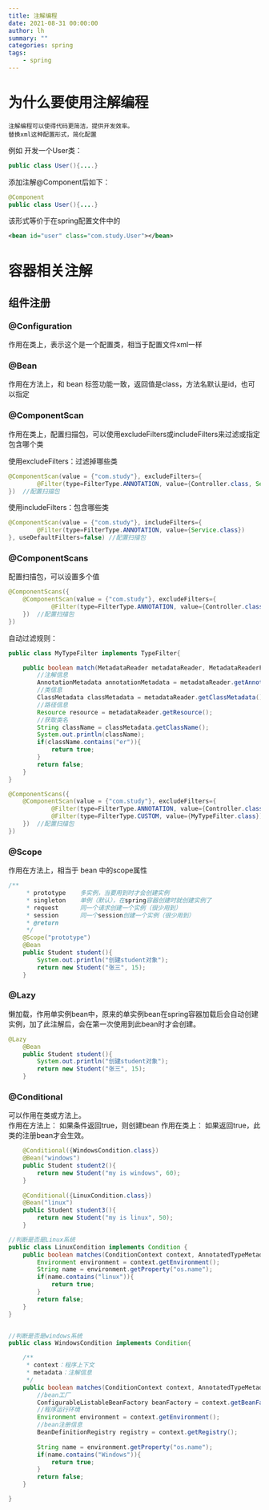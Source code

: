 ```yaml
---
title: 注解编程
date: 2021-08-31 00:00:00
author: lh
summary: ""
categories: spring
tags: 
    - spring
---
```


# 为什么要使用注解编程
    注解编程可以使得代码更简洁，提供开发效率。  
    替换xml这种配置形式，简化配置
例如 开发一个User类：
```java
public class User(){....}
```
添加注解@Component后如下：
```java
@Component
public class User(){....}
```

该形式等价于在spring配置文件中的
```xml
<bean id="user" class="com.study.User"></bean>
```

# 容器相关注解
## 组件注册 
### @Configuration
作用在类上，表示这个是一个配置类，相当于配置文件xml一样

### @Bean 
作用在方法上，和 bean 标签功能一致，返回值是class，方法名默认是id，也可以指定

### @ComponentScan 
作用在类上，配置扫描包，可以使用excludeFilters或includeFilters来过滤或指定包含哪个类    

使用excludeFilters：过滤掉哪些类
```java
@ComponentScan(value = {"com.study"}, excludeFilters={
		@Filter(type=FilterType.ANNOTATION, value={Controller.class, Service.class})
})	//配置扫描包
```

使用includeFilters：包含哪些类
```java
@ComponentScan(value = {"com.study"}, includeFilters={
		@Filter(type=FilterType.ANNOTATION, value={Service.class})
}, useDefaultFilters=false)	//配置扫描包
```

### @ComponentScans
配置扫描包，可以设置多个值 

```java 
@ComponentScans({
	@ComponentScan(value = {"com.study"}, excludeFilters={
			@Filter(type=FilterType.ANNOTATION, value={Controller.class, Service.class})
	})	//配置扫描包
})
```
自动过滤规则：
```java
public class MyTypeFilter implements TypeFilter{

	public boolean match(MetadataReader metadataReader, MetadataReaderFactory metadataReaderFactory) throws IOException {
		//注解信息
		AnnotationMetadata annotationMetadata = metadataReader.getAnnotationMetadata();
		//类信息
		ClassMetadata classMetadata = metadataReader.getClassMetadata();
		//路径信息
		Resource resource = metadataReader.getResource();
		//获取类名
		String className = classMetadata.getClassName();
		System.out.println(className);
		if(className.contains("er")){
			return true;
		}
		return false;
	}
}
```

```java
@ComponentScans({
	@ComponentScan(value = {"com.study"}, excludeFilters={
			@Filter(type=FilterType.ANNOTATION, value={Controller.class, Service.class}),
			@Filter(type=FilterType.CUSTOM, value={MyTypeFilter.class})	//使用自定义的过滤规则
	})	//配置扫描包
})
```

### @Scope
作用在方法上，相当于 bean 中的scope属性
```java
/**
	 * prototype	多实例，当要用到时才会创建实例
	 * singleton	单例（默认），在spring容器创建时就创建实例了
	 * request		同一个请求创建一个实例（很少用到）
	 * session		同一个session创建一个实例（很少用到）
	 * @return
	 */
	@Scope("prototype")
	@Bean
	public Student student(){
		System.out.println("创建student对象");
		return new Student("张三", 15);
	}

```

### @Lazy
懒加载，作用单实例bean中，原来的单实例bean在spring容器加载后会自动创建实例，加了此注解后，会在第一次使用到此bean时才会创建。

```java
@Lazy
	@Bean
	public Student student(){
		System.out.println("创建student对象");
		return new Student("张三", 15);
	}
```

### @Conditional
可以作用在类或方法上。  
作用在方法上： 如果条件返回true，则创建bean
作用在类上： 如果返回true，此类的注册bean才会生效。
```java
    @Conditional({WindowsCondition.class})
	@Bean("windows")
	public Student student2(){
		return new Student("my is windows", 60);
	}
	
	@Conditional({LinuxCondition.class})
	@Bean("linux")
	public Student student3(){
		return new Student("my is linux", 50);
	}
```

```java
//判断是否是Linux系统
public class LinuxCondition implements Condition {
	public boolean matches(ConditionContext context, AnnotatedTypeMetadata metadata) {
		Environment environment = context.getEnvironment();
		String name = environment.getProperty("os.name");
		if(name.contains("linux")){
			return true;
		}
		return false;
	}
}
```

```java

//判断是否是windows系统
public class WindowsCondition implements Condition{

	/**
	 * context：程序上下文
	 * metadata：注解信息
	 */
	public boolean matches(ConditionContext context, AnnotatedTypeMetadata metadata) {
		//bean工厂
		ConfigurableListableBeanFactory beanFactory = context.getBeanFactory();
		//程序运行环境
		Environment environment = context.getEnvironment();
		//bean注册信息
		BeanDefinitionRegistry registry = context.getRegistry();
		
		String name = environment.getProperty("os.name");
		if(name.contains("Windows")){
			return true;
		}
		return false;
	}

}
```
